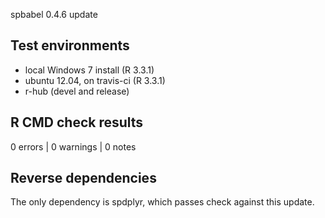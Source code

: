 spbabel 0.4.6 update

## Test environments
* local Windows 7 install (R 3.3.1)
* ubuntu 12.04, on travis-ci (R 3.3.1)
* r-hub (devel and release)

## R CMD check results

0 errors | 0 warnings | 0 notes

## Reverse dependencies

The only dependency is spdplyr, which passes check against this update. 

